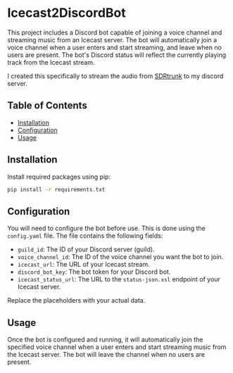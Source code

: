 # Icecast2DiscordBot
This project includes a Discord bot capable of joining a voice channel and streaming music from an Icecast server. The bot will automatically join a voice channel when a user enters and start streaming, and leave when no users are present. The bot's Discord status will reflect the currently playing track from the Icecast stream.

I created this specifically to stream the audio from [SDRtrunk](https://github.com/DSheirer/sdrtrunk) to my discord server.

## Table of Contents
- [Installation](#installation)
- [Configuration](#configuration)
- [Usage](#usage)

## Installation

Install required packages using pip: 
```bash
pip install -r requirements.txt
```

## Configuration

You will need to configure the bot before use. This is done using the `config.yaml` file. The file contains the following fields:

- `guild_id`: The ID of your Discord server (guild).
- `voice_channel_id`: The ID of the voice channel you want the bot to join.
- `icecast_url`: The URL of your Icecast stream.
- `discord_bot_key`: The bot token for your Discord bot.
- `icecast_status_url`: The URL to the `status-json.xsl` endpoint of your Icecast server.

Replace the placeholders with your actual data.

## Usage

Once the bot is configured and running, it will automatically join the specified voice channel when a user enters and start streaming music from the Icecast server. The bot will leave the channel when no users are present.
